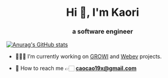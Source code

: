 <h1 align="center">Hi 👋, I'm Kaori</h1>
<h3 align="center">a software engineer</h3>

[![Anurag's GitHub stats](https://github-readme-stats.vercel.app/api?username=kaoritokashiki)](https://github.com/anuraghazra/github-readme-stats)

- 👩🏼‍💻 I’m currently working on [GROWI](https://growi.org/ja/) and [Webev]() projects.

- 📩 How to reach me 👉🏻 **caocao19x@gmail.com**
